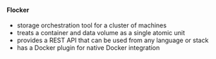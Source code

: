 #### Flocker

 * storage orchestration tool for a cluster of machines
 * treats a container and data volume as a single atomic unit
 * provides a REST API that can be used from any language or stack
 * has a Docker plugin for native Docker integration
 
